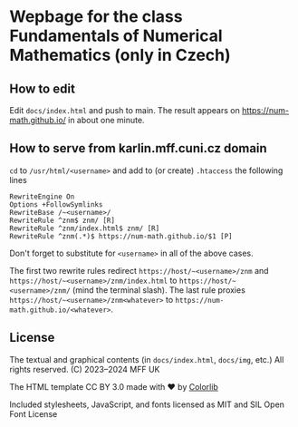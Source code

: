 # Wepbage for the class Fundamentals of Numerical Mathematics (only in Czech) #


## How to edit ##

Edit `docs/index.html` and push to main. The result appears
on https://num-math.github.io/ in about one minute.


## How to serve from karlin.mff.cuni.cz domain ##

`cd` to `/usr/html/<username>` and add to (or create) `.htaccess`
the following lines
```
RewriteEngine On
Options +FollowSymlinks
RewriteBase /~<username>/
RewriteRule ^znm$ znm/ [R]
RewriteRule ^znm/index.html$ znm/ [R]
RewriteRule ^znm(.*)$ https://num-math.github.io/$1 [P]
```
Don't forget to substitute for `<username>` in all of the above cases.

The first two rewrite rules redirect `https://host/~<username>/znm` and
`https://host/~<username>/znm/index.html` to `https://host/~<username>/znm/`
(mind the terminal slash). The last rule proxies
`https://host/~<username>/znm<whatever>` to `https://num-math.github.io/<whatever>`.


## License ##

The textual and graphical contents (in `docs/index.html`, `docs/img`, etc.)
All rights reserved.
(C) 2023–2024 MFF UK

The HTML template CC BY 3.0 made with :heart: by [Colorlib](https://colorlib.com)

Included stylesheets, JavaScript, and fonts licensed as MIT and SIL Open Font License
